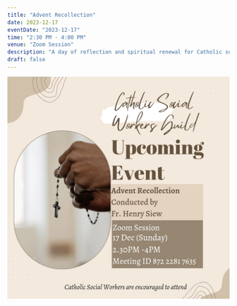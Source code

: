 ```yaml
---
title: "Advent Recollection"
date: 2023-12-17
eventDate: "2023-12-17"
time: "2:30 PM - 4:00 PM"
venue: "Zoom Session"
description: "A day of reflection and spiritual renewal for Catholic social workers"
draft: false
---
```


![](images/event.jpg)
